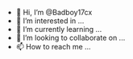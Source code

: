 - 👋 Hi, I’m @Badboy17cx
- 👀 I’m interested in ...
- 🌱 I’m currently learning ...
- 💞️ I’m looking to collaborate on ...
- 📫 How to reach me ...

<!---
Badboy17cx/Badboy17cx is a ✨ special ✨ repository because its `README.md` (this file) appears on your GitHub profile.
You can click the Preview link to take a look at your changes.
--->
